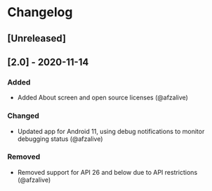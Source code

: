 # Changelog

## [Unreleased]

## [2.0] - 2020-11-14
### Added
- Added About screen and open source licenses (@afzalive)

### Changed
- Updated app for Android 11, using debug notifications to monitor debugging status (@afzalive)

### Removed
- Removed support for API 26 and below due to API restrictions (@afzalive)
